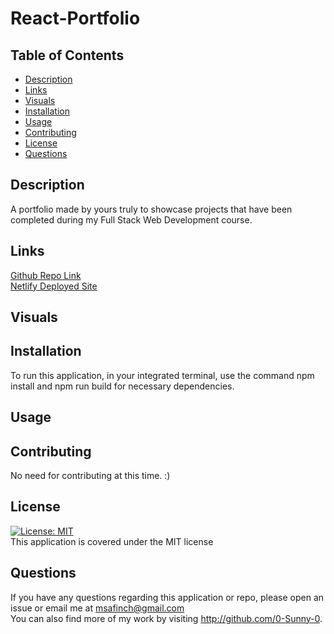 # React-Portfolio

## Table of Contents

- [Description](#description)<br>
- [Links](#links)<br>
- [Visuals](#visuals)<br>
- [Installation](#Installation)<br>
- [Usage](#Usage)<br>
- [Contributing](#Contributing)<br>
- [License](#license)<br>
- [Questions](#Questions)<br>

## Description

A portfolio made by yours truly to showcase projects that have been completed during my Full Stack Web Development course.

## Links

<a href="https://github.com/0-Sunny-0/React-Portfolio">Github Repo Link</a><br>
<a href="">Netlify Deployed Site</a><br>

## Visuals

## Installation

To run this application, in your integrated terminal, use the command npm install and npm run build for necessary dependencies. 

## Usage


## Contributing

No need for contributing at this time. :)

## License

[![License: MIT](https://img.shields.io/badge/License-MIT-yellow.svg)](https://opensource.org/licenses/MIT)<br>
This application is covered under the MIT license

## Questions

  If you have any questions regarding this application or repo, please open an issue or email me at msafinch@gmail.com<br>
  You can also find more of my work by visiting http://github.com/0-Sunny-0. 

